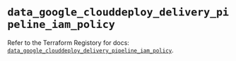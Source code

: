 # `data_google_clouddeploy_delivery_pipeline_iam_policy`

Refer to the Terraform Registory for docs: [`data_google_clouddeploy_delivery_pipeline_iam_policy`](https://registry.terraform.io/providers/hashicorp/google-beta/5.29.0/docs/data-sources/google_clouddeploy_delivery_pipeline_iam_policy).
